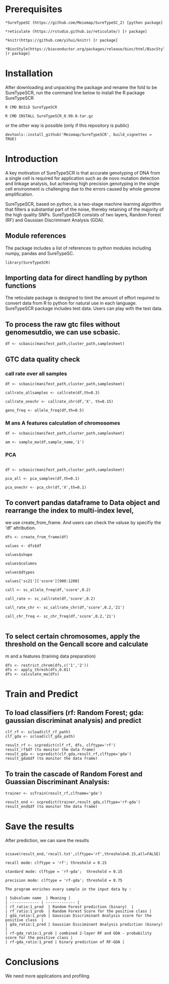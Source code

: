 # Prerequisites
```
*SureTypeSC (https://github.com/Meiomap/SureTypeSC_2) [python package]

*reticulate (https://rstudio.github.io/reticulate/) [r package]

*knitr(https://github.com/yihui/knitr) [r package]

*BiocStyle(https://bioconductor.org/packages/release/bioc/html/BiocStyle.html) [r package]
```

# Installation

After downloading and unpacking the package and rename the fold to be SureTypeSCR, run the command line below to install the R package SureTypeSCR

```
R CMD BUILD SureTypeSCR 

R CMD INSTALL SureTypeSCR_0.99.0.tar.gz
```

or the other way is possible (only if this repository is public)
```
devtools::install_github('Meiomap/SureTypeSCR', build_vignettes = TRUE)
```


# Introduction

A key motivation of SureTypeSCR is that accurate genotyping of DNA from a single cell is required for application such as de novo mutation detection and linkage analysis, but achieving high precision genotyping in the single cell environment is challenging due to the errors caused by whole genome amplification.

SureTypeSCR, based on python, is a two-stage machine learning algorithm that filters a substantial part of the noise, thereby retaining of the majority of
the high quality SNPs. SureTypeSCR consists of two layers, Random Forest (RF) and Gaussian Discriminant Analysis (GDA).



## Module references

The package includes a list of references to python
modules including numpy, pandas and SureTypeSC.

```{r loadup}
library(SureTypeSCR)
```



## Importing data for direct handling by python functions

The reticulate package is designed to limit the amount
of effort required to convert data from R to python
for natural use in each language. SureTypeSCR package includes test data. Users can play with the test data.




## To process the raw gtc files without genomesutdio, we can use scbasic.

```{r dota}
df <- scbasic(manifest_path,cluster_path,samplesheet)
```

## GTC data quality check
### call rate over all samples

```{r call}
df <- scbasic(manifest_path,cluster_path,samplesheet)

callrate_allsamples <- callrate(df,th=0.3)

callrate_onechr <- callrate_chr(df,'X', th=0.15)

geno_freq <- allele_freq(df,th=0.5)

```

### M ans A features calculation of chromosomes

```{r locus}
df <- scbasic(manifest_path,cluster_path,samplesheet)

am <- sample_ma(df,sample_name,'1')

```



### PCA

```{r PCA}

df <- scbasic(manifest_path,cluster_path,samplesheet)

pca_all <- pca_samples(df,th=0.1)

pca_onechr <- pca_chr(df,'X',th=0.1)
```


## To convert pandas dataframe to Data object and rearrange the index to multi-index level,
we use create_from_frame. And users can check the valuse by specifiy the 'df' attribution.
```{r dotinde}
dfs <- create_from_frame(df)

values <- dfs$df

values$shape

values$columns

values$dtypes

values['sc21']['score'][900:1200]

call <- sc_allele_freq(df,'score',0.2)

call_rate <- sc_callrate(df,'score',0.2)

call_rate_chr <- sc_callrate_chr(df,'score',0.2,'21')

call_chr_freq <- sc_chr_freq(df,'score',0.2,'21')


```

## To select certain chromosomes, apply the threshold on the Gencall score and calculate
m and a features (training data preparation)

```{r dotx}
dfs <- restrict_chrom(dfs,c('1','2'))
dfs <- apply_thresh(dfs,0.01)
dfs <- calculate_ma(dfs) 

```

# Train and Predict

## To load classifiers (rf: Random Forest; gda: gaussian discriminat analysis) and predict

```{r dorpart}
clf_rf <- scload(clf_rf_path)
clf_gda <- scload(clf_gda_path)

result_rf <- scpredict(clf_rf, dfs, clftype='rf')
result_rf$df (to monitor the data frame)
result_gda <- scpredict(clf_gda,result_rf,clftype='gda')
result_gda$df (to monitor the data frame)
```

## To train the cascade of Random Forest and Guassian Discriminant Analysis:

```{r dopt}
trainer <- scTrain(result_rf,clfname='gda')

result_end <- scpredict(trainer,result_gda,clftype='rf-gda') 
result_end$df (to monitor the data frame)

```


# Save the results

After prediction, we can save the results

```{r doincr}

scsave(result_end,'recall.txt',clftype='rf',threshold=0.15,all=FALSE)

recall mode: clftype = 'rf'; threshold = 0.15

standard mode: clftype = 'rf-gda';  threshold = 0.15

precision mode: clftype = 'rf-gda'; threshold = 0.75

```

```
The program enriches every sample in the input data by :

| Subcolumn name  | Meaning |
| ------------- | ------------- |
| rf_ratio:1_pred  | Random Forest prediction (binary)  |
| rf_ratio:1_prob  | Random Forest Score for the positive class |
| gda_ratio:1_prob | Gaussian Discriminant Analysis score for the positive class  | 
| gda_ratio:1_pred | Gaussian Disciminant Analysis prediction (binary) | 
| rf-gda_ratio:1_prob | combined 2-layer RF and GDA - probability score for the positive class | 
| rf-gda_ratio:1_pred | binary prediction of RF-GDA | 
```



# Conclusions

We need more applications and profiling.
